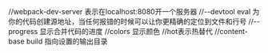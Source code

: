//webpack-dev-server 表示在localhost:8080开一个服务器
      //--devtool eval 为你的代码创建源地址，当任何报错的时候可以让你更精确的定位到文件和行号
      //--progress 显示合并代码的进度
      //colors 显示颜色
      //hot表示热替代
      //content-base build 指向设置的输出目录